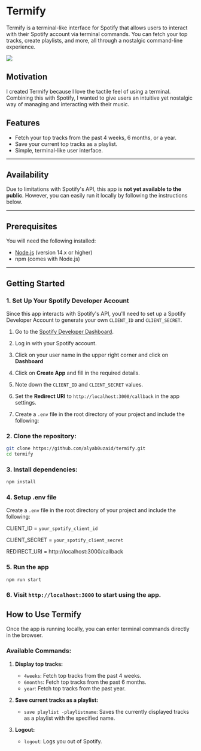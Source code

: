 # Termify

Termify is a terminal-like interface for Spotify that allows users to interact with their Spotify account via terminal commands. You can fetch your top tracks, create playlists, and more, all through a nostalgic command-line experience.

![](https://github.com/alyab0uzaid/termify/blob/main/demo.gif)

## Motivation

I created Termify because I love the tactile feel of using a terminal. Combining this with Spotify, I wanted to give users an intuitive yet nostalgic way of managing and interacting with their music.

## Features

- Fetch your top tracks from the past 4 weeks, 6 months, or a year.
- Save your current top tracks as a playlist.
- Simple, terminal-like user interface.

---

## Availability

Due to limitations with Spotify's API, this app is **not yet available to the public**. However, you can easily run it locally by following the instructions below.

---

## Prerequisites

You will need the following installed:

- [Node.js](https://nodejs.org/) (version 14.x or higher)
- npm (comes with Node.js)

---

## Getting Started

### 1. Set Up Your Spotify Developer Account

Since this app interacts with Spotify's API, you'll need to set up a Spotify Developer Account to generate your own `CLIENT_ID` and `CLIENT_SECRET`.

1. Go to the [Spotify Developer Dashboard](https://developer.spotify.com/dashboard/).
2. Log in with your Spotify account.
3. Click on your user name in the upper right corner and click on **Dashboard**
4. Click on **Create App** and fill in the required details.
4. Note down the `CLIENT_ID` and `CLIENT_SECRET` values.

5. Set the **Redirect URI** to `http://localhost:3000/callback` in the app settings.
6. Create a `.env` file in the root directory of your project and include the following:


### 2. Clone the repository:

```bash
git clone https://github.com/alyab0uzaid/termify.git
cd termify
```

### 3. Install dependencies:

```bash
npm install
```

### 4. Setup .env file

Create a `.env` file in the root directory of your project and include the following:

CLIENT_ID = `your_spotify_client_id`

CLIENT_SECRET = `your_spotify_client_secret`

REDIRECT_URI = http://localhost:3000/callback

### 5. Run the app
```bash
npm run start
```

### 6. Visit `http://localhost:3000` to start using the app.

## How to Use Termify

Once the app is running locally, you can enter terminal commands directly in the browser.

### Available Commands:

1. **Display top tracks:**
   - `4weeks`: Fetch top tracks from the past 4 weeks.
   - `6months`: Fetch top tracks from the past 6 months.
   - `year`: Fetch top tracks from the past year.

2. **Save current tracks as a playlist:**
   - `save playlist -playlistname`: Saves the currently displayed tracks as a playlist with the specified name.

3. **Logout:**
   - `logout`: Logs you out of Spotify.


